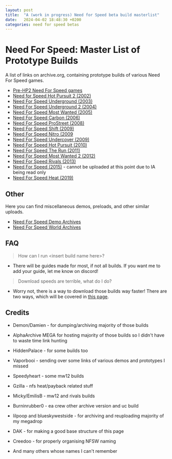 ```yaml
---
layout: post
title:  "A (work in progress) Need for Speed beta build masterlist"
date:   2024-04-02 18:48:30 +0200
categories: need for speed betas
---
```

# Need For Speed: Master List of Prototype Builds

A list of links on archive.org, containing prototype builds of various Need For Speed games.

* [Pre-HP2 Need For Speed games](https://archive.org/details/legacy_nfs_builds)
* [Need for Speed Hot Pursuit 2 (2002)](https://archive.org/details/nfshp2_builds)
* [Need For Speed Underground (2003)](https://archive.org/details/nfsu_builds)
* [Need For Speed Underground 2 (2004)](https://archive.org/details/nfsu2_builds)
* [Need For Speed Most Wanted (2005)](https://archive.org/details/nfsmw_builds)
* [Need For Speed Carbon (2006)](https://archive.org/details/nfsc_builds)
* [Need For Speed ProStreet (2008)](https://archive.org/details/nfsps_builds)
* [Need For Speed Shift (2009)](https://archive.org/details/nfss_builds)
* [Need For Speed Nitro (2009](https://archive.org/details/nfsn_builds)
* [Need For Speed Undercover (2009)](https://archive.org/details/nfsuc_builds)
* [Need For Speed Hot Pursuit (2010)](https://archive.org/details/nfshp10_builds)
* [Need For Speed The Run (2011)](https://archive.org/details/nfstr_builds)
* [Need For Speed Most Wanted 2 (2012)](https://archive.org/details/need-for-speed-most-wanted-2-ps3-prototype-collection)
* [Need For Speed Rivals (2013)](https://archive.org/details/nfsr_builds)
* [Need For Speed (2015)](https://archive.org/details/nfs2015_builds) - cannot be uploaded at this point due to IA being read only
* [Need For Speed Heat (2019)](https://archive.org/details/nfsh_builds)

## Other

Here you can find miscellaneous demos, preloads, and other similar uploads.

* [Need For Speed Demo Archives](https://archive.org/details/nfs_demos)
* [Need For Speed World Archives](https://archive.org/details/nfsw_builds)



## FAQ

> How can I run \<insert build name here>?

* There will be guides made for most, if not all builds. If you want me to add your guide, let me know on discord!

> Download speeds are terrible, what do I do?

* Worry not, there is a way to download those builds way faster! There are two ways, which will be covered in [this page](https://dzastsed.github.io/archive-org-faster-downloads.html).

## Credits

- Demon/Damien - for dumping/archiving majority of those builds
- AlphaArchive MEGA for hosting majority of those builds so I didn't have to waste time link hunting
- HiddenPalace - for some builds too
- Vaporbooi - sending over some links of various demos and prototypes I missed
- Speedyheart - some mw12 builds
- Gzilla - nfs heat/payback related stuff
- Micky/EmilisB - mw12 and rivals builds
- Burninrubber0 - ea crew other archive version and uc build
- lilpoop and blueskywestside - for archiving and reuploading majority of my megadrop
- DAK - for making a good base structure of this page
- Creedoo - for properly organising NFSW naming

- And many others whose names I can't remember
